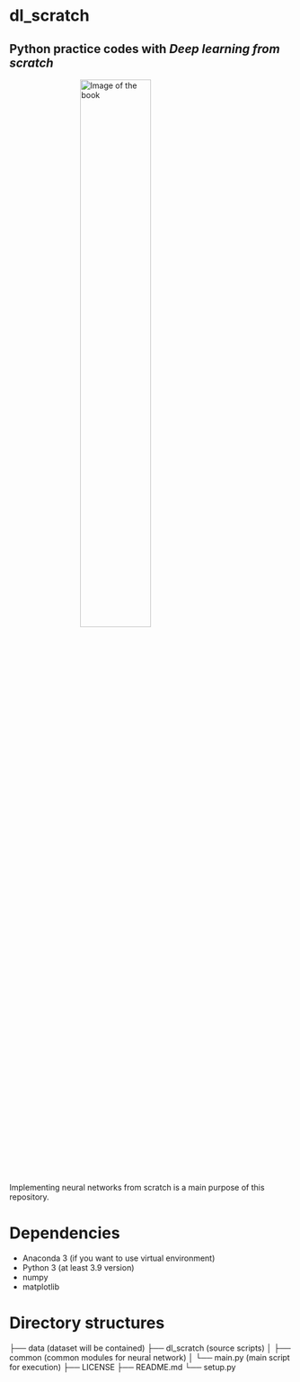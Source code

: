 # dl_scratch
## Python practice codes with ***Deep learning from scratch***

<img src="https://github.com/Gyuhub/dl_scratch/data/images/deep_learning_from_scratch.jpg"
     alt="Image of the book"
     title="Deep learning from scratch"
     style="display: block; margin-left: auto; margin-right: auto; width: 50%;"/>

Implementing neural networks from scratch is a main purpose of this repository.

# Dependencies
- Anaconda 3 (if you want to use virtual environment)
- Python 3 (at least 3.9 version)
- numpy
- matplotlib

# Directory structures
├── data (dataset will be contained)
├── dl_scratch (source scripts)
│   ├── common (common modules for neural network)
│   └── main.py (main script for execution)
├── LICENSE
├── README.md
└── setup.py
